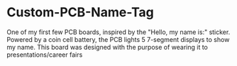 # Custom-PCB-Name-Tag
One of my first few PCB boards, inspired by the "Hello, my name is:" sticker. Powered by a coin cell battery, the PCB lights 5 7-segment displays to show my name. This board was designed with the purpose of wearing it to presentations/career fairs
